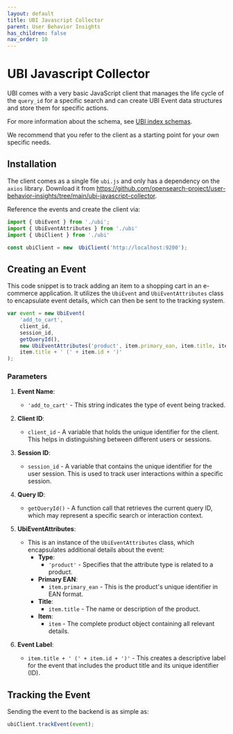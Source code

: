 ```yaml
---
layout: default
title: UBI Javascript Collector
parent: User Behavior Insights
has_children: false
nav_order: 10
---
```


# UBI Javascript Collector

UBI comes with a very basic JavaScript client that manages the life cycle of the `query_id` for a specific search and can create UBI Event data structures and store them for specific actions.

For more information about the schema, see [UBI index schemas]({{site.url}}{{site.baseurl}}/search-plugins/ubi/schemas/).

We recommend that you refer to the client as a starting point for your own specific needs.

## Installation

The client comes as a single file `ubi.js` and only has a dependency on the `axios` library.  Download it from https://github.com/opensearch-project/user-behavior-insights/tree/main/ubi-javascript-collector.

Reference the events and create the client via:

```js
import { UbiEvent } from './ubi';
import { UbiEventAttributes } from './ubi'
import { UbiClient } from './ubi'

const ubiClient = new  UbiClient('http://localhost:9200');
```


## Creating an Event 

This code snippet is to track adding an item to a shopping cart in an e-commerce application. It utilizes the `UbiEvent` and `UbiEventAttributes` class to encapsulate event details, which can then be sent to the tracking system.
```js
var event = new UbiEvent(
    'add_to_cart', 
    client_id, 
    session_id, 
    getQueryId(), 
    new UbiEventAttributes('product', item.primary_ean, item.title, item), 
    item.title + ' (' + item.id + ')'
);
```

### Parameters

1. **Event Name**: 
   - `'add_to_cart'` - This string indicates the type of event being tracked.

2. **Client ID**: 
   - `client_id` - A variable that holds the unique identifier for the client. This helps in distinguishing between different users or sessions.

3. **Session ID**: 
   - `session_id` - A variable that contains the unique identifier for the user session. This is used to track user interactions within a specific session.

4. **Query ID**: 
   - `getQueryId()` - A function call that retrieves the current query ID, which may represent a specific search or interaction context.

5. **UbiEventAttributes**: 
   - This is an instance of the `UbiEventAttributes` class, which encapsulates additional details about the event:
     - **Type**: 
       - `'product'` - Specifies that the attribute type is related to a product.
     - **Primary EAN**: 
       - `item.primary_ean` - This is the product's unique identifier in EAN format.
     - **Title**: 
       - `item.title` - The name or description of the product.
     - **Item**: 
       - `item` - The complete product object containing all relevant details.

6. **Event Label**: 
   - `item.title + ' (' + item.id + ')'` - This creates a descriptive label for the event that includes the product title and its unique identifier (ID).
   
   
## Tracking the Event 

Sending the event to the backend is as simple as:

```js
ubiClient.trackEvent(event);
```
